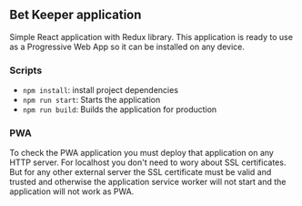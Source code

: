 ## Bet Keeper application

Simple React application with Redux library. This application is ready to use as a Progressive Web App so it can be installed on any device.

### Scripts
- `npm install`: install project dependencies
- `npm run start`: Starts the application
- `npm run build`: Builds the application for production

### PWA
To check the PWA application you must deploy that application
on any HTTP server. For localhost you don't need to wory about
SSL certificates. But for any other external server the SSL
certificate must be valid and trusted and otherwise the application service worker will not start and the application will not work as PWA.